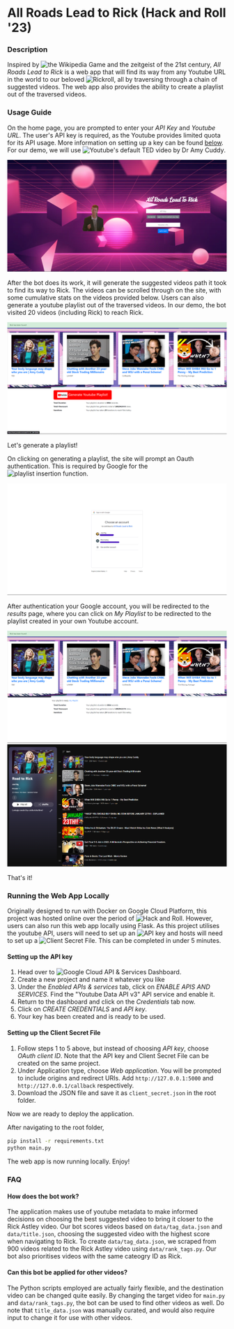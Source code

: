 # All Roads Lead to Rick (Hack and Roll '23)

### Description ###
Inspired by ![the Wikipedia Game](https://en.wikipedia.org/wiki/Wikipedia:Wiki_Game) and the zeitgeist of the 21st century, _All Roads Lead to Rick_ is a web app that will find its way from any Youtube URL in the world to our beloved ![Rickroll](https://www.youtube.com/watch?v=dQw4w9WgXcQ), all by traversing through a chain of suggested videos. The web app also provides the ability to create a playlist out of the traversed videos.

### Usage Guide ###
On the home page, you are prompted to enter your _API Key_ and _Youtube URL_. The user's API key is required, as the Youtube provides limited quota for its API usage. More information on setting up a key can be found [below](#setting-up-the-api-key). For our demo, we will use ![Youtube's default TED video by Dr Amy Cuddy](https://www.youtube.com/watch?v=Ks-_Mh1QhMc).

![Home](/demo/home.png)

After the bot does its work, it will generate the suggested videos path it took to find its way to Rick. The videos can be scrolled through on the site, with some cumulative stats on the videos provided below. Users can also generate a youtube playlist out of the traversed videos. In our demo, the bot visited 20 videos (including Rick) to reach Rick.

![Results](/demo/results.png)

Let's generate a playlist!

On clicking on generating a playlist, the site will prompt an Oauth authentication. This is required by Google for the ![playlist insertion function](https://developers.google.com/youtube/v3/docs/playlists/insert).

![Oauth](/demo/oauth.png)

After authentication your Google account, you will be redirected to the _results_ page, where you can click on _My Playlist_ to be redirected to the playlist created in your own Youtube account.

![Results Playlist](/demo/results_playlist.png)
![Youtube Playlist](/demo/yt_playlist.png)

That's it!

### Running the Web App Locally ###
Originally designed to run with Docker on Google Cloud Platform, this project was hosted online over the period of ![Hack and Roll](https://hacknroll.nushackers.org/). However, users can also run this web app locally using Flask. As this project utilises the youtube API, users will need to set up an ![API key](https://developers.google.com/youtube/v3/getting-started) and hosts will need to set up a ![Client Secret File](https://developers.google.com/identity/gsi/web/guides/get-google-api-clientid). This can be completed in under 5 minutes.

#### Setting up the API key ####
1. Head over to ![Google Cloud API & Services Dashboard](https://console.cloud.google.com/apis/dashboard).
2. Create a new project and name it whatever you like
3. Under the _Enabled APIs & services_ tab, click on _ENABLE APIS AND SERVICES_. Find the "Youtube Data API v3" API service and enable it.
4. Return to the dashboard and click on the _Credentials_ tab now.
5. Click on _CREATE CREDENTIALS_ and _API key_.
6. Your key has been created and is ready to be used.

#### Setting up the Client Secret File ####
1. Follow steps 1 to 5 above, but instead of choosing _API key_, choose _OAuth client ID_. Note that the API key and Client Secret File can be created on the same project.
2. Under Application type, choose _Web application_. You will be prompted to include origins and redirect URIs. Add `http://127.0.0.1:5000` and `http://127.0.0.1/callback` respectively.
3. Download the JSON file and save it as `client_secret.json` in the root folder.

Now we are ready to deploy the application.

After navigating to the root folder,

```bash
pip install -r requirements.txt
python main.py
```

The web app is now running locally. Enjoy!

### FAQ ###

#### How does the bot work? ####
The application makes use of youtube metadata to make informed decisions on choosing the best suggested video to bring it closer to the Rick Astley video. Our bot scores videos based on `data/tag_data.json` and `data/title.json`, choosing the suggested video with the highest score when navigating to Rick. To create `data/tag_data.json`, we scraped from 900 videos related to the Rick Astley video using `data/rank_tags.py`. Our bot also prioritises videos with the same cateogry ID as Rick.

#### Can this bot be applied for other videos? ####
The Python scripts employed are actually fairly flexible, and the destination video can be changed quite easily. By changing the target video for `main.py` and `data/rank_tags.py`, the bot can be used to find other videos as well. Do note that `title_data.json` was manually curated, and would also require input to change it for use with other videos.